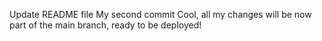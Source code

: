 Update README file My second commit
Cool, all my changes will be now part of the main branch, ready to be deployed!
